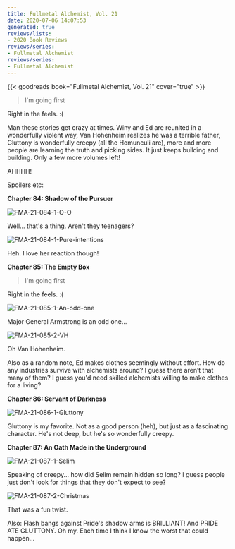 ```yaml
---
title: Fullmetal Alchemist, Vol. 21
date: 2020-07-06 14:07:53
generated: true
reviews/lists:
- 2020 Book Reviews
reviews/series:
- Fullmetal Alchemist
reviews/series:
- Fullmetal Alchemist
---
```

{{< goodreads book="Fullmetal Alchemist, Vol. 21" cover="true" >}}

> I'm going first

Right in the feels. :(  

<!--more-->

Man these stories get crazy at times. Winy and Ed are reunited in a wonderfully violent way, Van Hohenheim realizes he was a terrible father, Gluttony is wonderfully creepy (all the Homunculi are), more and more people are learning the truth and picking sides. It just keeps building and building. Only a few more volumes left!  

AHHHH!  

Spoilers etc:  

 **Chapter 84: Shadow of the Pursuer**  

![FMA-21-084-1-O-O](/embeds/books/attachments/fma-21-084-1-o-o.png)  

Well... that's a thing. Aren't they teenagers?  

![FMA-21-084-1-Pure-intentions](/embeds/books/attachments/fma-21-084-1-pure-intentions.png)  

Heh. I love her reaction though!  

 **Chapter 85: The Empty Box**  

> I'm going first

Right in the feels. :(  

![FMA-21-085-1-An-odd-one](/embeds/books/attachments/fma-21-085-1-an-odd-one.png)  

Major General Armstrong is an odd one...  

![FMA-21-085-2-VH](/embeds/books/attachments/fma-21-085-2-vh.png)  

Oh Van Hohenheim.  

Also as a random note, Ed makes clothes seemingly without effort. How do any industries survive with alchemists around? I guess there aren’t that many of them? I guess you'd need skilled alchemists willing to make clothes for a living?  

**Chapter 86: Servant of Darkness**  

![FMA-21-086-1-Gluttony](/embeds/books/attachments/fma-21-086-1-gluttony.png)  

Gluttony is my favorite. Not as a good person (heh), but just as a fascinating character. He's not deep, but he's so wonderfully creepy.  

**Chapter 87: An Oath Made in the Underground**  

![FMA-21-087-1-Selim](/embeds/books/attachments/fma-21-087-1-selim.png)  

Speaking of creepy... how did Selim remain hidden so long? I guess people just don't look for things that they don't expect to see?  

![FMA-21-087-2-Christmas](/embeds/books/attachments/fma-21-087-2-christmas.png)  

That was a fun twist.  

Also: Flash bangs against Pride's shadow arms is BRILLIANT! And PRIDE ATE GLUTTONY. Oh my. Each time I think I know the worst that could happen...


